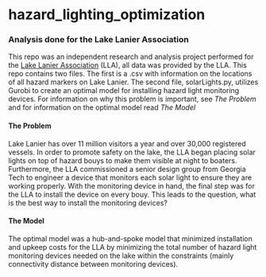 # hazard_lighting_optimization
### Analysis done for the Lake Lanier Association

<p>This repo was an independent research and analysis project performed for the <a href="https://lakelanier.org/">Lake Lanier Association</a> (LLA), all data was provided by the LLA. This repo contains two files. The first is a .csv with information on the locations of all hazard markers on Lake Lanier. The second file, solarLights.py, utilizes Gurobi to create an optimal model for installing hazard light monitoring devices. For information on why this problem is important, see <i>The Problem</i> and for information on the optimal model read <i>The Model</i></p> 

#### The Problem
<p>Lake Lanier has over 11 million visitors a year and over 30,000 registered vessels. In order to promote safety on the lake, the LLA began placing solar lights on top of hazard bouys to make them visible at night to boaters. Furthermore, the LLA commissioned a senior design group from Georgia Tech to engineer a device that monitors each solar light to ensure they are working properly. With the monitoring device in hand, the final step was for the LLA to install the device on every bouy. This leads to the question, what is the best way to install the monitoring devices?</p>

#### The Model
<p>The optimal model was a hub-and-spoke model that minimized installation and upkeep costs for the LLA by minimizing the total number of hazard light monitoring devices needed on the lake within the constraints (mainly connectivity distance between monitoring devices).</p>
